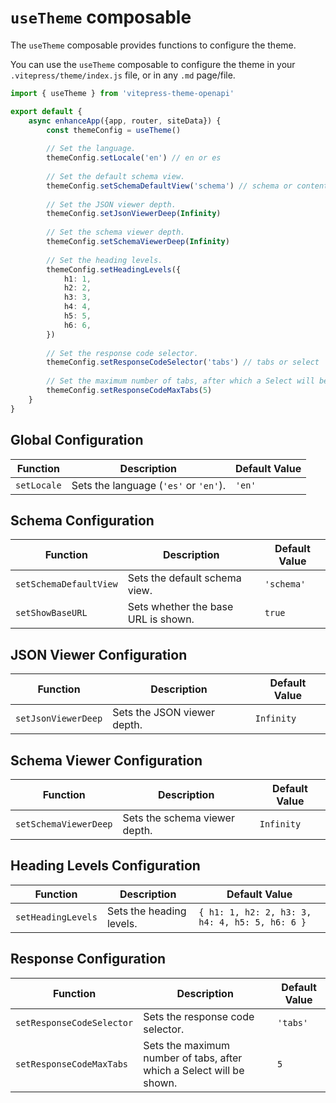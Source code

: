 # `useTheme` composable

The `useTheme` composable provides functions to configure the theme.

You can use the `useTheme` composable to configure the theme in your `.vitepress/theme/index.js` file, or in any `.md` page/file.

```ts
import { useTheme } from 'vitepress-theme-openapi'

export default {
    async enhanceApp({app, router, siteData}) {
        const themeConfig = useTheme()
        
        // Set the language.
        themeConfig.setLocale('en') // en or es
        
        // Set the default schema view.
        themeConfig.setSchemaDefaultView('schema') // schema or contentType
        
        // Set the JSON viewer depth.
        themeConfig.setJsonViewerDeep(Infinity)
        
        // Set the schema viewer depth.
        themeConfig.setSchemaViewerDeep(Infinity)
        
        // Set the heading levels.
        themeConfig.setHeadingLevels({
            h1: 1,
            h2: 2,
            h3: 3,
            h4: 4,
            h5: 5,
            h6: 6,
        })
        
        // Set the response code selector.
        themeConfig.setResponseCodeSelector('tabs') // tabs or select
        
        // Set the maximum number of tabs, after which a Select will be shown.
        themeConfig.setResponseCodeMaxTabs(5)
    }
}
```

## Global Configuration

| Function    | Description                           | Default Value |
|-------------|---------------------------------------|---------------|
| `setLocale` | Sets the language (`'es'` or `'en'`). | `'en'`        |

## Schema Configuration

| Function               | Description                         | Default Value |
|------------------------|-------------------------------------|---------------|
| `setSchemaDefaultView` | Sets the default schema view.       | `'schema'`    |
| `setShowBaseURL`       | Sets whether the base URL is shown. | `true`        |

## JSON Viewer Configuration

| Function            | Description                 | Default Value |
|---------------------|-----------------------------|---------------|
| `setJsonViewerDeep` | Sets the JSON viewer depth. | `Infinity`    |

## Schema Viewer Configuration

| Function              | Description                   | Default Value |
|-----------------------|-------------------------------|---------------|
| `setSchemaViewerDeep` | Sets the schema viewer depth. | `Infinity`    |

## Heading Levels Configuration

| Function           | Description              | Default Value                                  |
|--------------------|--------------------------|------------------------------------------------|
| `setHeadingLevels` | Sets the heading levels. | `{ h1: 1, h2: 2, h3: 3, h4: 4, h5: 5, h6: 6 }` |

## Response Configuration

| Function                  | Description                                                          | Default Value |
|---------------------------|----------------------------------------------------------------------|---------------|
| `setResponseCodeSelector` | Sets the response code selector.                                     | `'tabs'`      |
| `setResponseCodeMaxTabs`  | Sets the maximum number of tabs, after which a Select will be shown. | `5`           |
```

